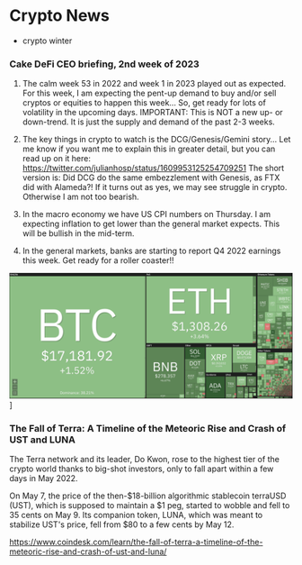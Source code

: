 # Crypto News

- crypto winter

### Cake DeFi CEO briefing, 2nd week of 2023

1. The calm week 53 in 2022 and week 1 in 2023 played out as expected. For this week, I am expecting the pent-up demand to buy and/or sell cryptos or equities to happen this week… So, get ready for lots of volatility in the upcoming days. IMPORTANT: This is NOT a new up- or down-trend. It is just the supply and demand of the past 2-3 weeks.

2. The key things in crypto to watch is the DCG/Genesis/Gemini story… Let me know if you want me to explain this in greater detail, but you can read up on it here: <https://twitter.com/julianhosp/status/1609953125254709251> The short version is: Did DCG do the same embezzlement with Genesis, as FTX did with Alameda?! If it turns out as yes, we may see struggle in crypto. Otherwise I am not too bearish.

3. In the macro economy we have US CPI numbers on Thursday. I am expecting inflation to get lower than the general market expects. This will be bullish in the mid-term.

4. In the general markets, banks are starting to report Q4 2022 earnings this week. Get ready for a roller coaster!!

![btc-image](media/btc-image1.png)]

### The Fall of Terra: A Timeline of the Meteoric Rise and Crash of UST and LUNA

The Terra network and its leader, Do Kwon, rose to the highest tier of the crypto world thanks to big-shot investors, only to fall apart within a few days in May 2022.

On May 7, the price of the then-$18-billion algorithmic stablecoin terraUSD (UST), which is supposed to maintain a $1 peg, started to wobble and fell to 35 cents on May 9. Its companion token, LUNA, which was meant to stabilize UST's price, fell from $80 to a few cents by May 12.

<https://www.coindesk.com/learn/the-fall-of-terra-a-timeline-of-the-meteoric-rise-and-crash-of-ust-and-luna/>

